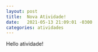 ```yaml
---
layout: post
title:  Nova Atividade!
date:   2021-05-13 21:09:01 -0300
categories: atividades
---
```


Hello atividade!